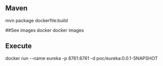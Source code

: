 ## Maven 
mvn package dockerfile:build

##See images docker
docker images

## Execute
docker run --name eureka -p 8761:8761 -d poc/eureka:0.0.1-SNAPSHOT 